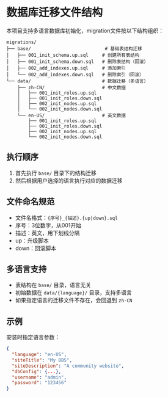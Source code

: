 # 数据库迁移文件结构

本项目支持多语言数据库初始化，migration文件按以下结构组织：

```
migrations/
├── base/                           # 基础表结构迁移
│   ├── 001_init_schema.up.sql     # 创建所有表结构
│   ├── 001_init_schema.down.sql   # 删除表结构（回滚）
│   ├── 002_add_indexes.up.sql     # 添加索引
│   └── 002_add_indexes.down.sql   # 删除索引（回滚）
└── data/                          # 数据迁移（多语言）
    ├── zh-CN/                     # 中文数据
    │   ├── 001_init_roles.up.sql
    │   ├── 001_init_roles.down.sql
    │   ├── 002_init_nodes.up.sql
    │   └── 002_init_nodes.down.sql
    └── en-US/                     # 英文数据
        ├── 001_init_roles.up.sql
        ├── 001_init_roles.down.sql
        ├── 002_init_nodes.up.sql
        └── 002_init_nodes.down.sql
```

## 执行顺序

1. 首先执行 `base/` 目录下的结构迁移
2. 然后根据用户选择的语言执行对应的数据迁移

## 文件命名规范

- 文件名格式：`{序号}_{描述}.{up|down}.sql`
- 序号：3位数字，从001开始
- 描述：英文，用下划线分隔
- up：升级脚本
- down：回滚脚本

## 多语言支持

- 表结构在 `base/` 目录，语言无关
- 初始数据在 `data/{language}/` 目录，支持多语言
- 如果指定语言的迁移文件不存在，会回退到 `zh-CN`

## 示例

安装时指定语言参数：
```json
{
  "language": "en-US",
  "siteTitle": "My BBS",
  "siteDescription": "A community website",
  "dbConfig": {...},
  "username": "admin",
  "password": "123456"
}
``` 